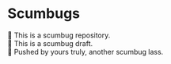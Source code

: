 # Scumbugs

🐌 This is a scumbug repository. <br>
🦟 This is a scumbug draft. <br>
🐛 Pushed by yours truly, another scumbug lass.
 

